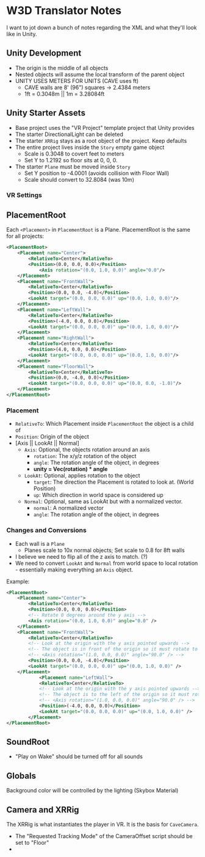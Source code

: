 # W3D Translator Notes

I want to jot down a bunch of notes regarding the XML and what they'll look like in Unity.

## Unity Development

- The origin is the middle of all objects
- Nested objects will assume the local transform of the parent object
- UNITY USES METERS FOR UNITS (CAVE uses ft)
  - CAVE walls are 8' (96") squares -> 2.4384 meters
  - 1ft = 0.3048m || 1m = 3.28084ft

## Unity Starter Assets

- Base project uses the "VR Project" template project that Unity provides
- The starter DirectionalLight can be deleted
- The starter `XRRig` stays as a root object of the project. Keep defaults
- The entire project lives inside the `Story` empty game object
  - Scale is 0.3048 to covert feet to meters
  - Set Y to 1.2192 so floor sits at 0, 0, 0.
- The starter `Plane` must be moved inside `Story`
  - Set Y position to -4.0001 (avoids collision with Floor Wall)
  - Scale should convert to 32.8084 (was 10m)

### VR Settings

## PlacementRoot

Each `<Placement>` in `PlacementRoot` is a Plane. PlacementRoot is the same for all projects:

```xml
<PlacementRoot>
    <Placement name="Center">
        <RelativeTo>Center</RelativeTo>
        <Position>(0.0, 0.0, 0.0)</Position>
            <Axis rotation="(0.0, 1.0, 0.0)" angle="0.0"/>
    </Placement>
    <Placement name="FrontWall">
        <RelativeTo>Center</RelativeTo>
        <Position>(0.0, 0.0, -4.0)</Position>
        <LookAt target="(0.0, 0.0, 0.0)" up="(0.0, 1.0, 0.0)"/>
    </Placement>
    <Placement name="LeftWall">
        <RelativeTo>Center</RelativeTo>
        <Position>(-4.0, 0.0, 0.0)</Position>
        <LookAt target="(0.0, 0.0, 0.0)" up="(0.0, 1.0, 0.0)"/>
    </Placement>
    <Placement name="RightWall">
        <RelativeTo>Center</RelativeTo>
        <Position>(4.0, 0.0, 0.0)</Position>
        <LookAt target="(0.0, 0.0, 0.0)" up="(0.0, 1.0, 0.0)"/>
    </Placement>
    <Placement name="FloorWall">
        <RelativeTo>Center</RelativeTo>
        <Position>(0.0, -4.0, 0.0)</Position>
        <LookAt target="(0.0, 0.0, 0.0)" up="(0.0, 0.0, -1.0)"/>
    </Placement>
</PlacementRoot>
```

### Placement

- `RelativeTo`: Which Placement inside `PlacementRoot` the object is a child of
- `Position`: Origin of the object
- [Axis || LookAt || Normal]
  - `Axis`: Optional, the objects rotation around an axis
    - `rotation`: The x/y/z rotation of the object
    - `angle`: The rotation angle of the object, in degrees
    - **unity = Vec(rotation) * angle**
  - `LookAt`: Optional, applies rotation to the object
    - `target`: The direction the Placement is rotated to look at. (World Position)
    - `up`: Which direction in world space is considered up
  - `Normal`: Optional, same as LookAt but with a normalized vector.
    - `normal`: A normalized vector
    - `angle`: The rotation angle of the object, in degrees

### Changes and Conversions

- Each wall is a `Plane`
  - Planes scale to 10x normal objects; Set scale to 0.8 for 8ft walls
- I believe we need to flip all of the z axis to match. (?)
- We need to convert `LookAt` and `Normal` from world space to local rotation - essentially making everything an `Axis` object.

Example:

```xml
<PlacementRoot>
    <Placement name="Center">
        <RelativeTo>Center</RelativeTo>
        <Position>(0.0, 0.0, 0.0)</Position>
        <!-- Rotate 0 degrees around the y axis -->
        <Axis rotation="(0.0, 1.0, 0.0)" angle="0.0" />
    </Placement>
    <Placement name="FrontWall">
        <RelativeTo>Center</RelativeTo>
        <!-- Look at the origin with the y axis pointed upwards -->
        <!-- The object is in front of the origin so it must rotate to do so -->
        <!-- <Axis rotation="(1.0, 0.0, 0.0)" angle="90.0" /> -->
        <Position>(0.0, 0.0, -4.0)</Position>
        <LookAt target="(0.0, 0.0, 0.0)" up="(0.0, 1.0, 0.0)" />
    </Placement>
            <Placement name="LeftWall">
            <RelativeTo>Center</RelativeTo>
            <!-- Look at the origin with the y axis pointed upwards -->
            <!-- The object is to the left of the origin so it must rotate to do so -->
            <!-- <Axis rotation="(1.0, 0.0, 0.0)" angle="90.0" /> -->
            <Position>(-4.0, 0.0, 0.0)</Position>
            <LookAt target="(0.0, 0.0, 0.0)" up="(0.0, 1.0, 0.0)" />
        </Placement>
</PlacementRoot>
```

## SoundRoot

- "Play on Wake" should be turned off for all sounds


## Globals

Background color will be controlled by the lighting (Skybox Material)

## Camera and XRRig

The XRRig is what instantiates the player in VR. It is the basis for `CaveCamera`.

- The "Requested Tracking Mode" of the CameraOffset script should be set to "Floor"
- 